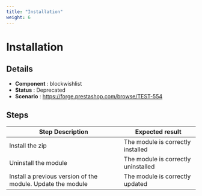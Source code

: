 ```yaml
---
title: "Installation"
weight: 6
---
```


# Installation
## Details
* **Component** : blockwishlist
* **Status** : Deprecated
* **Scenario** : https://forge.prestashop.com/browse/TEST-554

## Steps
| Step Description | Expected result |
| ----- | ----- |
| Install the zip | The module is correctly installed |
| Uninstall the module | The module is correctly uninstalled |
| Install a previous version of the module. Update the module | The module is correctly updated |
